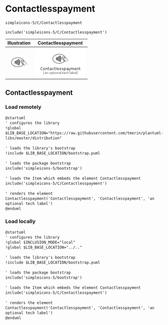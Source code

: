 # Contactlesspayment


```text
simpleicons-5/C/Contactlesspayment
```

```text
include('simpleicons-5/C/Contactlesspayment')
```



| Illustration | Contactlesspayment |
| :---: | :---: |
| ![illustration for Illustration](../../simpleicons-5/C/Contactlesspayment.png) | ![illustration for Contactlesspayment](../../simpleicons-5/C/Contactlesspayment.Local.png) |




## Contactlesspayment

### Load remotely
```plantuml
@startuml
' configures the library
!global $LIB_BASE_LOCATION="https://raw.githubusercontent.com/tmorin/plantuml-libs/master/distribution"

' loads the library's bootstrap
!include $LIB_BASE_LOCATION/bootstrap.puml

' loads the package bootstrap
include('simpleicons-5/bootstrap')

' loads the Item which embeds the element Contactlesspayment
include('simpleicons-5/C/Contactlesspayment')

' renders the element
Contactlesspayment('Contactlesspayment', 'Contactlesspayment', 'an optional tech label')
@enduml
```

### Load locally
```plantuml
@startuml
' configures the library
!global $INCLUSION_MODE="local"
!global $LIB_BASE_LOCATION="../.."

' loads the library's bootstrap
!include $LIB_BASE_LOCATION/bootstrap.puml

' loads the package bootstrap
include('simpleicons-5/bootstrap')

' loads the Item which embeds the element Contactlesspayment
include('simpleicons-5/C/Contactlesspayment')

' renders the element
Contactlesspayment('Contactlesspayment', 'Contactlesspayment', 'an optional tech label')
@enduml
```

